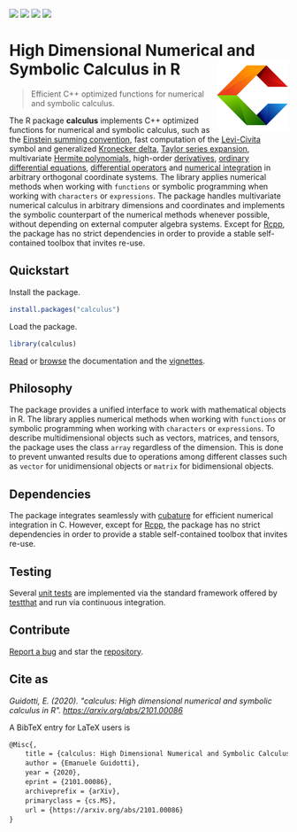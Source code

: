 [![](https://www.r-pkg.org/badges/version/calculus)](https://cran.r-project.org/package=calculus) 
[![](https://www.r-pkg.org/badges/last-release/calculus)](https://cran.r-project.org/package=calculus) 
[![](https://cranlogs.r-pkg.org/badges/grand-total/calculus)](https://cran.r-project.org/package=calculus)
[![](https://app.travis-ci.com/eguidotti/calculus.svg?branch=master)](https://app.travis-ci.com/eguidotti/calculus)

# High Dimensional Numerical and Symbolic Calculus in R <img src="man/figures/logo.png" width="128" align="right" style="background-color:white" />

> Efficient C++ optimized functions for numerical and symbolic calculus. 

The R package **calculus** implements C++ optimized functions for numerical and symbolic calculus, such as the [Einstein summing convention](https://calculus.guidotti.dev/articles/einstein.html), fast computation of the [Levi-Civita](https://calculus.guidotti.dev/reference/epsilon.html) symbol and generalized [Kronecker delta](https://calculus.guidotti.dev/reference/delta.html), [Taylor series expansion](https://calculus.guidotti.dev/articles/taylor.html), multivariate [Hermite polynomials](https://calculus.guidotti.dev/articles/hermite.html), high-order [derivatives](https://calculus.guidotti.dev/articles/derivatives.html), [ordinary differential equations](https://calculus.guidotti.dev/articles/ode.html), [differential operators](https://calculus.guidotti.dev/articles/differential-operators.html) and [numerical integration](https://calculus.guidotti.dev/articles/integrals.html) in arbitrary orthogonal coordinate systems. The library applies numerical methods when working with `functions` or symbolic programming when working with `characters` or `expressions`. The package handles multivariate numerical calculus in arbitrary dimensions and coordinates and implements the symbolic counterpart of the numerical methods whenever possible, without depending on external computer algebra systems. Except for [Rcpp](https://cran.r-project.org/package=Rcpp), the package has no strict dependencies in order to provide a stable self-contained toolbox that invites re-use. 

## Quickstart 

Install the package.

```R
install.packages("calculus")
```
Load the package.

```R
library(calculus)
```

[Read](https://CRAN.R-project.org/package=calculus/calculus.pdf) or [browse](https://calculus.guidotti.dev/reference/index.html) the documentation and the [vignettes](https://calculus.guidotti.dev/articles/index.html).

## Philosophy

The package provides a unified interface to work with mathematical objects in R. The library applies numerical methods when working with `functions` or symbolic programming when working with `characters` or `expressions`. To describe multidimensional objects such as vectors, matrices, and tensors, the package uses the class `array` regardless of the dimension. This is done to prevent unwanted results due to operations among different classes such as `vector` for unidimensional objects or `matrix` for bidimensional objects.


## Dependencies

The package integrates seamlessly with [cubature](https://cran.r-project.org/package=cubature) for efficient numerical integration in C. However, except for [Rcpp](https://cran.r-project.org/package=Rcpp), the package has no strict dependencies in order to provide a stable self-contained toolbox that invites re-use. 

## Testing

Several [unit tests](https://github.com/eguidotti/calculus/tree/master/tests/testthat) are implemented via the standard framework offered by [testthat](https://cran.r-project.org/package=testthat) and run via continuous integration.

## Contribute

[Report a bug](https://github.com/eguidotti/calculus/issues) and star the [repository](https://github.com/eguidotti/calculus/).

## Cite as

*Guidotti, E. (2020). "calculus: High dimensional numerical and symbolic calculus in R". https://arxiv.org/abs/2101.00086*

A BibTeX entry for LaTeX users is

```latex
@Misc{,
    title = {calculus: High Dimensional Numerical and Symbolic Calculus in R},
    author = {Emanuele Guidotti},
    year = {2020},
    eprint = {2101.00086},
    archiveprefix = {arXiv},
    primaryclass = {cs.MS},
    url = {https://arxiv.org/abs/2101.00086}
}
```


